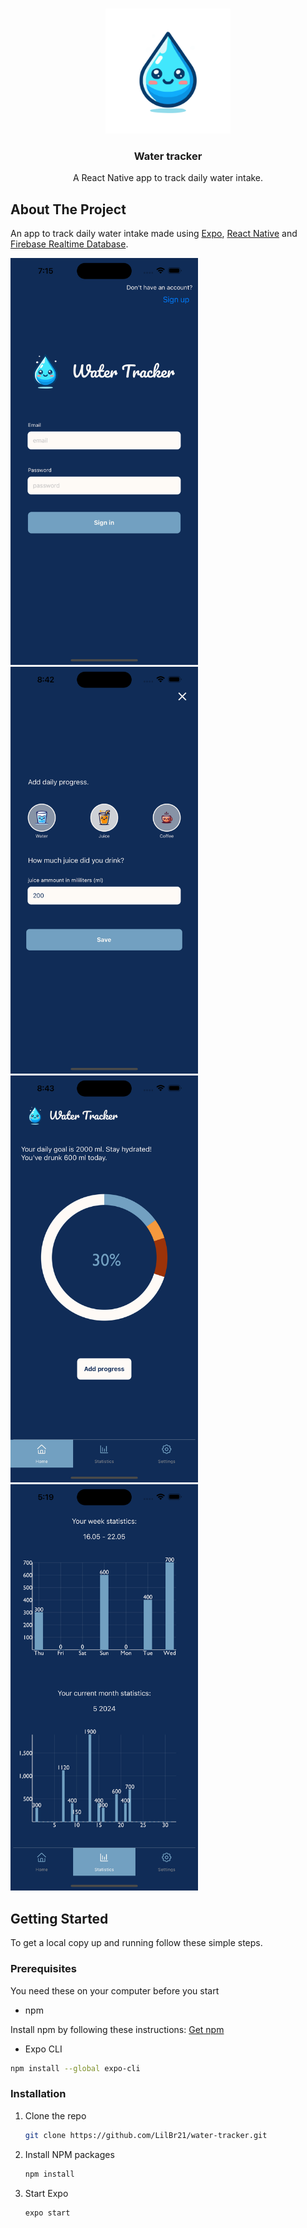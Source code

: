 <br />
<p align="center">
  <a href="https://github.com/henettaja/water-tracker/">
    <img src="src/assets/drop-filled.svg" alt="Logo" width="200" height="200">
  </a>

  <h3 align="center">Water tracker</h3>

  <p align="center">
    A React Native app to track daily water intake.
  </p>
</p>

## About The Project

An app to track daily water intake made using [Expo](https://expo.io/), [React Native](https://reactnative.dev/) and [Firebase Realtime Database](https://firebase.google.com/docs/database).

<img src="src/assets/signin-screenshot.png" width="300" alt="Screenshot of signin project screen"/> <img src="src/assets/add-daily-progress.png" width="300" alt="Screenshot of project"/> <img src="src/assets/daily-progress.png" width="300" alt="Screenshot of project"/> <img src="src/assets/statistics-screenshot2.png" width="300" alt="Screenshot of project"/>

## Getting Started

To get a local copy up and running follow these simple steps.

### Prerequisites

You need these on your computer before you start

- npm

Install npm by following these instructions: [Get npm](https://www.npmjs.com/get-npm)

- Expo CLI

```sh
npm install --global expo-cli
```

### Installation

1. Clone the repo
   ```sh
   git clone https://github.com/LilBr21/water-tracker.git
   ```
2. Install NPM packages
   ```sh
   npm install
   ```
3. Start Expo
   ```sh
   expo start
   ```
